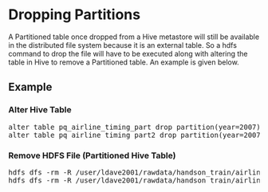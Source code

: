 # Dropping Partitions
A Partitioned table once dropped from a Hive metastore will still be available in the distributed file system because it is an external table. So a hdfs command to drop the file will have to be executed along with altering the table in Hive to remove a Partitioned table. An example is given below.

## Example

### Alter Hive Table
<pre>
alter table pq_airline_timing_part drop partition(year=2007);
alter table pq_airline_timing_part2 drop partition(year=2007, month=1);
</pre>

### Remove HDFS File (Partitioned Hive Table)
<pre>
hdfs dfs -rm -R /user/ldave2001/rawdata/handson_train/airline_performance/flights_parquet_partd/year=2007
hdfs dfs -rm -R /user/ldave2001/rawdata/handson_train/airline_performance/flights_parquet_partd2/year=2007/month=1
</pre>

